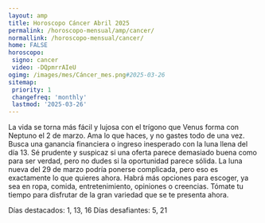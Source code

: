 ```yaml
---
layout: amp
title: Horoscopo Cáncer Abril 2025 
permalink: /horoscopo-mensual/amp/cancer/
normallink: /horoscopo-mensual/cancer/
home: FALSE
horoscopo:
 signo: cancer
 video: -DQpmrrAIeU
ogimg: /images/mes/Cáncer_mes.png#2025-03-26
sitemap:
 priority: 1
 changefreq: 'monthly'
 lastmod: '2025-03-26'
---
```



La vida se torna más fácil y lujosa con el trígono que Venus forma con Neptuno el 2 de marzo. Ama lo que haces, y no gastes todo de una vez. Busca una ganancia financiera o ingreso inesperado con la luna llena del día 13. Sé prudente y suspicaz si una oferta parece demasiado buena como para ser verdad, pero no dudes si la oportunidad parece sólida. La luna nueva del 29 de marzo podría ponerse complicada, pero eso es exactamente lo que quieres ahora. Habrá más opciones para escoger, ya sea en ropa, comida, entretenimiento, opiniones o creencias. Tómate tu tiempo para disfrutar de la gran variedad que se te presenta ahora. 

Días destacados: 1, 13, 16
Días desafiantes: 5, 21